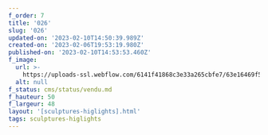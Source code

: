 ```yaml
---
f_order: 7
title: '026'
slug: '026'
updated-on: '2023-02-10T14:50:39.989Z'
created-on: '2023-02-06T19:53:19.980Z'
published-on: '2023-02-10T14:53:53.460Z'
f_image:
  url: >-
    https://uploads-ssl.webflow.com/6141f41868c3e33a265cbfe7/63e16469f58bf3029e1e52ce_026.jpg
  alt: null
f_status: cms/status/vendu.md
f_hauteur: 50
f_largeur: 48
layout: '[sculptures-higlights].html'
tags: sculptures-higlights
---
```



